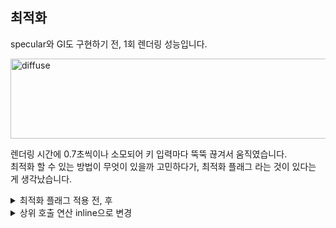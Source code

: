 

## 최적화

specular와 GI도 구현하기 전, 1회 렌더링 성능입니다.    

<img width="512" height="128" alt="diffuse" src="https://github.com/user-attachments/assets/ca96f31e-3c57-47e9-b389-06b19c72eaf4" />

렌더링 시간에 0.7초씩이나 소모되어 키 입력마다 뚝뚝 끊겨서 움직였습니다.  
최적화 할 수 있는 방법이 무엇이 있을까 고민하다가, 최적화 플래그 라는 것이 있다는 게 생각났습니다.  

<details>
  <summary>
    최적화 플래그 적용 전, 후
  </summary>
  -O3와 -march=native flag를 넣어주었습니다.
<img width="512" height="128" alt="image (1)" src="https://github.com/user-attachments/assets/2fabfaac-58e6-4170-8fd2-41ef65035355" />

  아쉬운 점 : disassembly를 보았을 때, 컴파일러 최적화 플래그로 SIMD 연산을 유도해봤으나 그러지 못한 연산들이 있었습니다.  
</details>

<details>
  <summary>
    상위 호출 연산 inline으로 변경
  </summary>
  렌더링마다 vector 연산이 많이 호출되고 있지 않을까? 라는 생각을 했습니다.  
  GNU Profiler인 gprof를 이용하여 vector 연산이 몇 천만 번 호출되는 것을 확인했습니다.  
  함수 오버헤드를 줄일 경우, 성능이 매우 빨리질 거라 생각했습니다.  
  vector 연산을 모두 inline 하였고, 아래와 같은 속도가 나오게 되었습니다.  
<img width="512" height="128" alt="image (2)" src="https://github.com/user-attachments/assets/1c970447-4f11-4d3d-a919-fd37dfe48942" />  

  이후 호출량이 많았던 함수도 모두 inline 하였습니다.  
  <img width="263" height="308" alt="image (3)" src="https://github.com/user-attachments/assets/1d68f6af-2a63-4a05-ad6c-ce0716383324" />  

</details>




